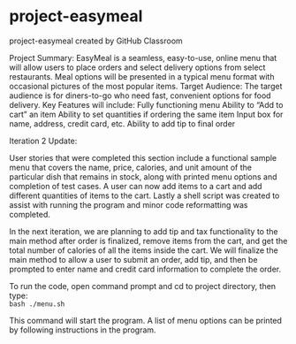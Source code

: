 # project-easymeal
project-easymeal created by GitHub Classroom

Project Summary:
EasyMeal is a seamless, easy-to-use, online menu that will allow users to place orders and select delivery options from select restaurants. Meal options will be presented in a typical menu format with occasional pictures of the most popular items.
Target Audience:
The target audience is for diners-to-go who need fast, convenient options for food delivery.
Key Features will include: 
Fully functioning menu 
Ability to “Add to cart” an item 
Ability to set quantities if ordering the same item 
Input box for name, address, credit card, etc. 
Ability to add tip to final order

Iteration 2 Update:

User stories that were completed this section include a functional sample menu that covers the name, price, calories, and unit amount of the particular dish that remains in stock,  along with printed menu options and completion of test cases.  A user can now add items to a cart and add different quantities of items to the cart.  Lastly a shell script was created to assist with running the program and minor code reformatting was completed.

In the next iteration, we are planning to add tip and tax functionality to the main method after order is finalized, remove items from the cart, and get the total number of calories of all the items inside the cart. We will finalize the main method to allow a user to submit an order, add tip, and then be prompted to enter name and credit card information to complete the order.

To run the code, open command prompt and cd to project directory, then type:  
```bash ./menu.sh```

This command will start the program. A list of menu options can be printed by following instructions in the program.
